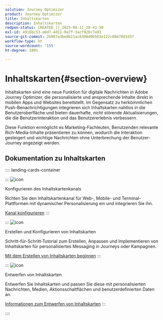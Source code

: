 ```yaml
---
solution: Journey Optimizer
product: Journey Optimizer
title: Inhaltskarten
description: Inhaltskarten
redpen-status: CREATED_||_2025-08-11_20-43-30
exl-id: 4916bc53-a6d7-4d11-9a7f-3acf920c7a93
source-git-commit: 2b907a3be8b11ac6308d0b563e122c88478d1d37
workflow-type: ht
source-wordcount: '155'
ht-degree: 100%

---
```


# Inhaltskarten{#section-overview}

Inhaltskarten sind eine neue Funktion für digitale Nachrichten in Adobe Journey Optimizer, die personalisierte und ansprechende Inhalte direkt in mobilen Apps und Websites bereitstellt. Im Gegensatz zu herkömmlichen Push-Benachrichtigungen integrieren sich Inhaltskarten nahtlos in die Benutzeroberfläche und bieten dauerhafte, nicht störende Aktualisierungen, die die Benutzerinteraktion und das Benutzererlebnis verbessern.

Diese Funktion ermöglicht es Marketing-Fachleuten, Benutzenden relevante Rich-Media-Inhalte präsentieren zu können, wodurch die Interaktion gesteigert und wichtige Nachrichten ohne Unterbrechung der Benutzer-Journey angezeigt werden.

## Dokumentation zu Inhaltskarten

:::: landing-cards-container

:::
![icon](https://cdn.experienceleague.adobe.com/icons/gear.svg)

Konfigurieren des Inhaltskartenkanals

Richten Sie den Inhaltskartenkanal für Web-, Mobile- und Terminal-Plattformen mit dynamischer Personalisierung ein und integrieren Sie ihn.

[Kanal konfigurieren](configure-landing-page.md)
:::

:::
![icon](https://cdn.experienceleague.adobe.com/icons/circle-play.svg)

Erstellen und Konfigurieren von Inhaltskarten

Schritt-für-Schritt-Tutorial zum Erstellen, Anpassen und Implementieren von Inhaltskarten für personalisiertes Messaging in Journeys oder Kampagnen.

[Mit dem Erstellen von Inhaltskarten beginnen](../using/content-card/create-content-card.md)
:::

:::
![icon](https://cdn.experienceleague.adobe.com/icons/puzzle-piece.svg)

Entwerfen von Inhaltskarten

Entwerfen Sie Inhaltskarten und passen Sie diese mit personalisierten Nachrichten, Medien, Aktionsschaltflächen und benutzerdefinierten Daten an.

[Informationen zum Entwerfen von Inhaltskarten](../using/content-card/design-content-card.md)
:::

::::

